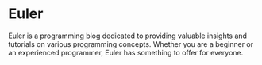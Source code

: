 # Euler

Euler is a programming blog dedicated to providing valuable insights and tutorials on various programming concepts. Whether you are a beginner or an experienced programmer, Euler has something to offer for everyone.